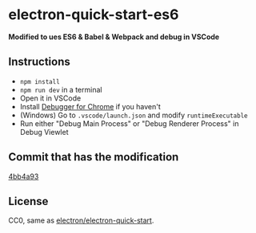 # electron-quick-start-es6

**Modified to ues ES6 & Babel & Webpack and debug in VSCode**

## Instructions

- `npm install`
- `npm run dev` in a terminal
- Open it in VSCode
- Install [Debugger for Chrome](https://marketplace.visualstudio.com/items/msjsdiag.debugger-for-chrome) if you haven't
- (Windows) Go to `.vscode/launch.json` and modify `runtimeExecutable`
- Run either "Debug Main Process" or "Debug Renderer Process" in Debug Viewlet

## Commit that has the modification

[4bb4a93](https://github.com/octref/vscode-electron-debug/commit/4bb4a93388d94e177c00e1c80fd98d89d83d43f7)

## License

CC0, same as [electron/electron-quick-start](https://github.com/electron/electron-quick-start).